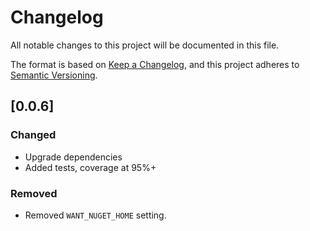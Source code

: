 # Changelog

All notable changes to this project will be documented in this file.

The format is based on [Keep a Changelog](https://keepachangelog.com/en/1.0.0/),
and this project adheres to
[Semantic Versioning](https://semver.org/spec/v2.0.0.html).

## [0.0.6]

### Changed

- Upgrade dependencies
- Added tests, coverage at 95%+

### Removed

- Removed `WANT_NUGET_HOME` setting.
